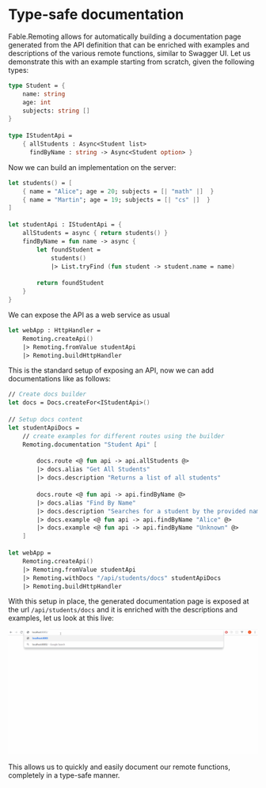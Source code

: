 # Type-safe documentation

Fable.Remoting allows for automatically building a documentation page generated from the API definition that can be enriched with examples and descriptions of the various remote functions, similar to Swagger UI. Let us demonstrate this with an example starting from scratch, given the following types:
```fs
type Student = {
    name: string
    age: int
    subjects: string []  
}

type IStudentApi =
    { allStudents : Async<Student list>
      findByName : string -> Async<Student option> }
```
Now we can build an implementation on the server:
```fs
let students() = [
    { name = "Alice"; age = 20; subjects = [| "math" |]  }
    { name = "Martin"; age = 19; subjects = [| "cs" |]  }
]

let studentApi : IStudentApi = {
    allStudents = async { return students() }
    findByName = fun name -> async {
        let foundStudent = 
            students()
            |> List.tryFind (fun student -> student.name = name)
        
        return foundStudent  
    }
}
```
We can expose the API as a web service as usual
```fs
let webApp : HttpHandler =
    Remoting.createApi()
    |> Remoting.fromValue studentApi
    |> Remoting.buildHttpHandler
```
This is the standard setup of exposing an API, now we can add documentations like as follows:
```fs
// Create docs builder
let docs = Docs.createFor<IStudentApi>()

// Setup docs content
let studentApiDocs = 
    // create examples for different routes using the builder
    Remoting.documentation "Student Api" [

        docs.route <@ fun api -> api.allStudents @>
        |> docs.alias "Get All Students"
        |> docs.description "Returns a list of all students"
        
        docs.route <@ fun api -> api.findByName @> 
        |> docs.alias "Find By Name"
        |> docs.description "Searches for a student by the provided name"
        |> docs.example <@ fun api -> api.findByName "Alice" @>
        |> docs.example <@ fun api -> api.findByName "Unknown" @>         
    ]

let webApp =
    Remoting.createApi()    
    |> Remoting.fromValue studentApi
    |> Remoting.withDocs "/api/students/docs" studentApiDocs
    |> Remoting.buildHttpHandler
```
With this setup in place, the generated documentation page is exposed at the url `/api/students/docs` and it is enriched with the descriptions and examples, let us look at this live:

![docs-gif](imgs/docs.gif)

This allows us to quickly and easily document our remote functions, completely in a type-safe manner.  
